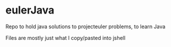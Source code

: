 # eulerJava
Repo to hold java solutions to projecteuler problems, to learn Java

Files are mostly just what I copy/pasted into jshell
